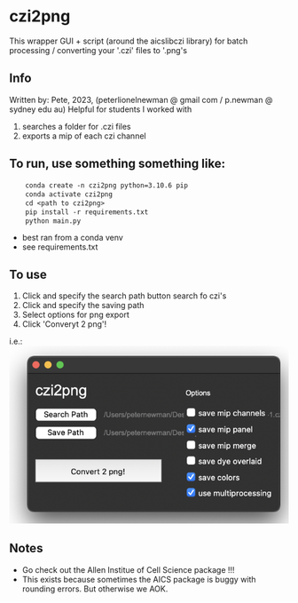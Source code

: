 # czi2png

This wrapper GUI + script (around the aicslibczi library) for batch processing / converting your '.czi' files to '.png's

## Info

Written by: Pete, 2023, (peterlionelnewman @ gmail com / p.newman @ sydney edu au) Helpful for students I worked with

1. searches a folder for .czi files
2. exports a mip of each czi channel

## To run, use something something like:
```
    conda create -n czi2png python=3.10.6 pip
    conda activate czi2png
    cd <path to czi2png>
    pip install -r requirements.txt
    python main.py 
```

- best ran from a conda venv
- see requirements.txt

## To use

1. Click and specify the search path button search fo czi's
2. Click and specify the saving path
3. Select options for png export
4. Click 'Converyt 2 png'!

i.e.:
![example.png](https://github.com/peterlionelnewman/czi2png/blob/main/example.png)


## Notes

- Go check out the Allen Institue of Cell Science package !!!
- This exists because sometimes the AICS package is buggy with rounding errors. But otherwise we AOK.
